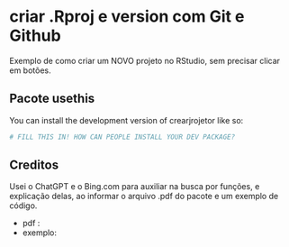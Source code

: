 
# criar .Rproj e version com Git e Github

<!-- badges: start -->
<!-- badges: end -->
Exemplo de como criar um NOVO projeto no RStudio, sem precisar clicar em botões.

## Pacote usethis

You can install the development version of crearjrojetor like so:

``` r
# FILL THIS IN! HOW CAN PEOPLE INSTALL YOUR DEV PACKAGE?
```

## Creditos

Usei o ChatGPT e o Bing.com para auxiliar na busca por funções, e explicação delas, ao informar o arquivo .pdf do pacote e um exemplo de código. 

- pdf : 
- exemplo: 
